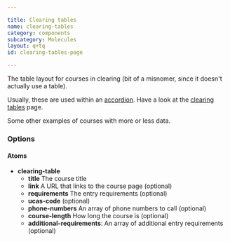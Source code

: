 ```yaml
---

title: Clearing tables
name: clearing-tables
category: components
subcategory: Molecules
layout: q+tq
id: clearing-tables-page

---
```


<div class="lead"><p>The table layout for courses in clearing (bit of a misnomer, since it doesn't actually use a table).</p></div>

<script>
component("clearing-table", {
  "title":"Economics",
  "link":"http://www.york.ac.uk/economics/undergraduate/courses/bsc-economics/",
  "requirements": "AAB",
  "ucas-code": "V400",
  "phone-numbers" : [
    "01904 324107",
    "01904 324108",
    "01904 324109"
  ],
  "course-length": "3 years",
  "additional-requirements":[
    "GCSE Mathematics grade B",
    "Maths A level, no less than a B"
  ]
});
</script>

Usually, these are used within an <a href="accordion.html">accordion</a>. Have a look at the <a href="clearing-tables-module.html">clearing tables</a> page.

Some other examples of courses with more or less data.

<script>
component("clearing-table", {
  "title":"Economics"
})+
component("clearing-table", {
  "title":"Economics",
  "link":"http://www.york.ac.uk/economics/undergraduate/courses/bsc-economics/",
  "ucas-code": "V400",
  "course-length": "3 years"
})+
component("clearing-table", {
  "title":"Economics",
  "requirements": "AAB",
  "phone-numbers" : [
    "01904 324107"
  ],
  "additional-requirements":[
    "Maths A level, no less than a B"
  ]
});
</script>



### Options

#### Atoms

* **clearing-table**
  * **title** The course title
  * **link** A URL that links to the course page (optional)
  * **requirements** The entry requirements (optional)
  * **ucas-code** (optional)
  * **phone-numbers** An array of phone numbers to call (optional)
  * **course-length** How long the course is (optional)
  * **additional-requirements**: An array of additional entry requirements (optional)
